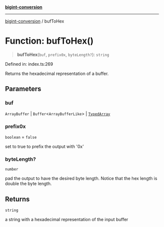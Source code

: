 [**bigint-conversion**](../README.md)

***

[bigint-conversion](../README.md) / bufToHex

# Function: bufToHex()

> **bufToHex**(`buf`, `prefix0x`, `byteLength?`): `string`

Defined in: index.ts:269

Returns the hexadecimal representation of a buffer.

## Parameters

### buf

`ArrayBuffer` | `Buffer`\<`ArrayBufferLike`\> | [`TypedArray`](../type-aliases/TypedArray.md)

### prefix0x

`boolean` = `false`

set to true to prefix the output with '0x'

### byteLength?

`number`

pad the output to have the desired byte length. Notice that the hex length is double the byte length.

## Returns

`string`

a string with a hexadecimal representation of the input buffer
